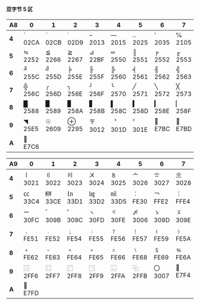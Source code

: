 #### 双字节 5 区
|A8|0|1|2|3|4|5|6|7|8|9|A|B|C|D|E|F|
|-|-|-|-|-|-|-|-|-|-|-|-|-|-|-|-|-|
|**4**|ˊ<br>02CA|ˋ<br>02CB|˙<br>02D9|–<br>2013|―<br>2015|‥<br>2025|‵<br>2035|℅<br>2105|℉<br>2109|↖<br>2196|↗<br>2197|↘<br>2198|↙<br>2199|∕<br>2215|∟<br>221F|∣<br>2223|
|**5**|≒<br>2252|≦<br>2266|≧<br>2267|⊿<br>22BF|═<br>2550|║<br>2551|╒<br>2552|╓<br>2553|╔<br>2554|╕<br>2555|╖<br>2556|╗<br>2557|╘<br>2558|╙<br>2559|╚<br>255A|╛<br>255B|
|**6**|╜<br>255C|╝<br>255D|╞<br>255E|╟<br>255F|╠<br>2560|╡<br>2561|╢<br>2562|╣<br>2563|╤<br>2564|╥<br>2565|╦<br>2566|╧<br>2567|╨<br>2568|╩<br>2569|╪<br>256A|╫<br>256B|
|**7**|╬<br>256C|╭<br>256D|╮<br>256E|╯<br>256F|╰<br>2570|╱<br>2571|╲<br>2572|╳<br>2573|▁<br>2581|▂<br>2582|▃<br>2583|▄<br>2584|▅<br>2585|▆<br>2586|▇<br>2587||
|**8**|█<br>2588|▉<br>2589|▊<br>258A|▋<br>258B|▌<br>258C|▍<br>258D|▎<br>258E|▏<br>258F|▓<br>2593|▔<br>2594|▕<br>2595|▼<br>25BC|▽<br>25BD|◢<br>25E2|◣<br>25E3|◤<br>25E4|
|**9**|◥<br>25E5|☉<br>2609|⊕<br>2295|〒<br>3012|〝<br>301D|〞<br>301E|<br>E7BC|<br>E7BD|<br>E7BE|<br>E7BF|<br>E7C0|<br>E7C1|<br>E7C2|<br>E7C3|<br>E7C4|<br>E7C5|
|**A**|<br>E7C6||||||||||||||||

|A9|0|1|2|3|4|5|6|7|8|9|A|B|C|D|E|F|
|-|-|-|-|-|-|-|-|-|-|-|-|-|-|-|-|-|
|**4**|〡<br>3021|〢<br>3022|〣<br>3023|〤<br>3024|〥<br>3025|〦<br>3026|〧<br>3027|〨<br>3028|〩<br>3029|㊣<br>32A3|㎎<br>338E|㎏<br>338F|㎜<br>339C|㎝<br>339D|㎞<br>339E|㎡<br>33A1|
|**5**|㏄<br>33C4|㏎<br>33CE|㏑<br>33D1|㏒<br>33D2|㏕<br>33D5|︰<br>FE30|￢<br>FFE2|￤<br>FFE4|<br>E7E2|℡<br>2121|㈱<br>3231|<br>E7E3|‐<br>2010|<br>E7E4|<br>E7E5|<br>E7E6|
|**6**|ー<br>30FC|゛<br>309B|゜<br>309C|ヽ<br>30FD|ヾ<br>30FE|〆<br>3006|ゝ<br>309D|ゞ<br>309E|﹉<br>FE49|﹊<br>FE4A|﹋<br>FE4B|﹌<br>FE4C|﹍<br>FE4D|﹎<br>FE4E|﹏<br>FE4F|﹐<br>FE50|
|**7**|﹑<br>FE51|﹒<br>FE52|﹔<br>FE54|﹕<br>FE55|﹖<br>FE56|﹗<br>FE57|﹙<br>FE59|﹚<br>FE5A|﹛<br>FE5B|﹜<br>FE5C|﹝<br>FE5D|﹞<br>FE5E|﹟<br>FE5F|﹠<br>FE60|﹡<br>FE61||
|**8**|﹢<br>FE62|﹣<br>FE63|﹤<br>FE64|﹥<br>FE65|﹦<br>FE66|﹨<br>FE68|﹩<br>FE69|﹪<br>FE6A|﹫<br>FE6B|〾<br>303E|⿰<br>2FF0|⿱<br>2FF1|⿲<br>2FF2|⿳<br>2FF3|⿴<br>2FF4|⿵<br>2FF5|
|**9**|⿶<br>2FF6|⿷<br>2FF7|⿸<br>2FF8|⿹<br>2FF9|⿺<br>2FFA|⿻<br>2FFB|〇<br>3007|<br>E7F4|<br>E7F5|<br>E7F6|<br>E7F7|<br>E7F8|<br>E7F9|<br>E7FA|<br>E7FB|<br>E7FC|
|**A**|<br>E7FD||||||||||||||||
